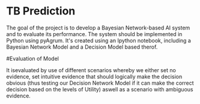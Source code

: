 # TB Prediction
The goal of the project is to develop a Bayesian Network-based AI system and to evaluate its performance. The system should be implemented in Python using pyAgrum. It's created using an Ipython notebook, including a Bayesian Network Model and a Decision Model based therof. 

#Evaluation of Model

It isevaluated by use of different scenarios whereby we either set no evidence, set intuitive evidence that should logically make the decision obvious (thus testing our Decision Network Model if it can make the correct decision based on the levels of Utility) aswell as a scenario with ambiguous evidence.

<!-- 'dropout.ipyn' file runs the initial Bayesian Network Model, and can make inferences thereof

'DNdropout.ipynb' file runs the Decision  Network Model, with chance, decision and utility nodes for our previously
defined Bayesian Network Model seen in 'dropout.ipynb'

Can run all the Jupyter code blocks using run all button at the top of VSCode -->
